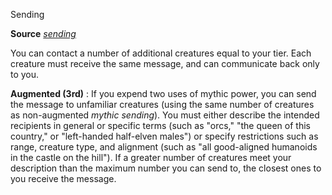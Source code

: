Sending

**Source** [_sending_](spells/sending#_sending)

You can contact a number of additional creatures equal to your tier. Each creature must receive the same message, and can communicate back only to you.

**Augmented (3rd)** : If you expend two uses of mythic power, you can send the message to unfamiliar creatures (using the same number of creatures as non-augmented _mythic sending_). You must either describe the intended recipients in general or specific terms (such as "orcs," "the queen of this country," or "left-handed half-elven males") or specify restrictions such as range, creature type, and alignment (such as "all good-aligned humanoids in the castle on the hill"). If a greater number of creatures meet your description than the maximum number you can send to, the closest ones to you receive the message.

